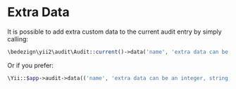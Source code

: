 # Extra Data

It is possible to add extra custom data to the current audit entry by simply calling:

```php
\bedezign\yii2\audit\Audit::current()->data('name', 'extra data can be an integer, string, array, object or whatever', 'optional type');
```

Or if you prefer:

```php
\Yii::$app->audit->data(('name', 'extra data can be an integer, string, array, object or whatever', 'optional type');
```
